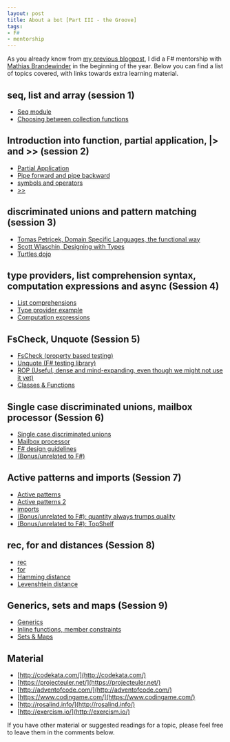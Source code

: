```yaml
---
layout: post
title: About a bot [Part III - the Groove]
tags:
- F#
- mentorship
---
```


As you already know from [my previous blogpost](http://selketjah.github.io/2016/07/24/about-a-bot-start/), I did a F# mentorship with [Mathias Brandewinder](http://brandewinder.com/) in the beginning of the year.
Below you can find a list of topics covered, with links towards extra learning material.

## seq, list and array (session 1)

* [Seq module](https://msdn.microsoft.com/en-us/library/ee353635.aspx)
* [Choosing between collection functions](http://fsharpforfunandprofit.com/posts/list-module-functions/)

## Introduction into function, partial application, |> and >> (session 2)

* [Partial Application](http://fsharpforfunandprofit.com/posts/partial-application/)
* [Pipe forward and pipe backward](http://theburningmonk.com/2011/09/fsharp-pipe-forward-and-pipe-backward/)
* [symbols and operators](https://docs.microsoft.com/en-us/dotnet/articles/fsharp/language-reference/symbol-and-operator-reference/)
* [>>](https://fsharpforfunandprofit.com/posts/conciseness-functions-as-building-blocks/)

## discriminated unions and pattern matching (session 3)

* [Tomas Petricek, Domain Specific Languages, the functional way](https://vimeo.com/97315970)
* [Scott Wlaschin, Designing with Types](http://fsharpforfunandprofit.com/posts/designing-with-types-intro/)
* [Turtles dojo](https://github.com/c4fsharp/Dojo-Turtles/blob/master/Dojo/Turtles.fsx)

## type providers, list comprehension syntax, computation expressions and async (Session 4)

* [List comprehensions](https://en.wikibooks.org/wiki/F_Sharp_Programming/Lists#Using_List_Comprehensions)
* [Type provider example](https://github.com/mathias-brandewinder/Presentations/tree/master/fsharp-for-csharp-devs/code/Type-Providers)
* [Computation expressions](http://hestia.typepad.com/flatlander/2010/12/f-computation-expressions-for-beginners-part-1-whats-the-problem.html)

## FsCheck, Unquote (Session 5)

* [FsCheck (property based testing)](https://fscheck.github.io/FsCheck/QuickStart.html)
* [Unquote (F# testing library)](http://www.swensensoftware.com/unquote)
* [ROP (Useful, dense and mind-expanding, even though we might not use it yet)](http://fsharpforfunandprofit.com/rop/)
* [Classes & Functions](http://blog.ploeh.dk/2014/03/10/solid-the-next-step-is-functional/)

## Single case discriminated unions, mailbox processor (Session 6)

* [Single case discriminated unions](http://fsharpforfunandprofit.com/posts/designing-with-types-single-case-dus/)
* [Mailbox processor](https://en.wikibooks.org/wiki/F_Sharp_Programming/MailboxProcessor)
* [F# design guidelines](http://fsharp.org/specs/component-design-guidelines/)
* [(Bonus/unrelated to F#)](https://msdn.microsoft.com/en-us/library/ms229042(v=vs.110).aspx)

## Active patterns and imports (Session 7)

* [Active patterns](http://blogs.msdn.com/b/chrsmith/archive/2008/02/21/introduction-to-f_2300_-active-patterns.aspx)
* [Active patterns 2](http://blogs.msdn.com/b/chrsmith/archive/2008/02/22/regular-expressions-via-active-patterns.aspx)
* [imports](https://msdn.microsoft.com/en-us/library/dd393787.aspx)
* [(Bonus/unrelated to F#): quantity always trumps quality](http://blog.codinghorror.com/quantity-always-trumps-quality/)
* [(Bonus/unrelated to F#): TopShelf](https://topshelf.readthedocs.org/en/latest/index.html)

## rec, for and distances (Session 8)

* [rec](https://msdn.microsoft.com/en-us/visualfsharpdocs/conceptual/recursive-functions-the-rec-keyword-%5bfsharp%5d)
* [for](http://fsharpforfunandprofit.com/posts/control-flow-expressions/)
* [Hamming distance](https://en.wikipedia.org/wiki/Hamming_distance)
* [Levenshtein distance](https://en.wikipedia.org/wiki/Levenshtein_distance)

## Generics, sets and maps (Session 9)

* [Generics](https://msdn.microsoft.com/en-us/library/dd233215.aspx)
* [Inline functions, member constraints](http://theburningmonk.com/2011/12/f-inline-functions-and-member-constraints/)
* [Sets & Maps](https://en.wikibooks.org/wiki/F_Sharp_Programming/Sets_and_Maps)

## Material

* [http://codekata.com/](http://codekata.com/)
* [https://projecteuler.net/](https://projecteuler.net/)
* [http://adventofcode.com/](http://adventofcode.com/)
* [https://www.codingame.com/](https://www.codingame.com/)
* [http://rosalind.info/](http://rosalind.info/)
* [http://exercism.io/](http://exercism.io/)

If you have other material or suggested readings for a topic, please feel free to leave them in the comments below.
